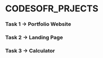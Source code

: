 # CODESOFR_PRJECTS
<h3>Task 1 -> Portfolio Website</h3>
<h3>Task 2 -> Landing Page</h3>
<h3>Task 3 -> Calculator</h3>
